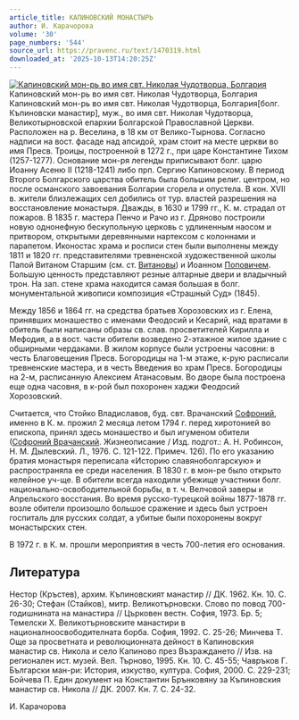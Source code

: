 ```yaml
---
article_title: КАПИНОВСКИЙ МОНАСТЫРЬ
author: И. Карачорова
volume: '30'
page_numbers: '544'
source_url: https://pravenc.ru/text/1470319.html
downloaded_at: '2025-10-13T14:20:25Z'
---
```


[![Капиновский мон-рь во имя свт. Николая Чудотворца, Болгария](https://pravenc.ru/data/2012/12/20/1233152450/i200.jpg "Кликните для увеличения картинки")](https://pravenc.ru/data/2012/12/20/1233152450/i400.jpg)Капиновский мон-рь во имя свт. Николая Чудотворца, Болгария  
Капиновский мон-рь во имя свт. Николая Чудотворца, Болгария[болг. Къпиновски манастир], муж., во имя свт. Николая Чудотворца, Великотырновской епархии Болгарской Православной Церкви. Расположен на р. Веселина, в 18 км от Велико-Тырнова. Согласно надписи на вост. фасаде над апсидой, храм стоит на месте церкви во имя Пресв. Троицы, построенной в 1272 г., при царе Константине Тихом (1257-1277). Основание мон-ря легенды приписывают болг. царю Иоанну Асеню II (1218-1241) либо прп. Сергию Капиновскому. В период Второго Болгарского царства обитель была большим религ. центром, но после османского завоевания Болгарии сгорела и опустела. В кон. XVII в. жители близлежащих сел добились от тур. властей разрешения на восстановление монастыря. Дважды, в 1630 и 1799 гг., К. м. страдал от пожаров. В 1835 г. мастера Пенчо и Рачо из г. Дряново построили новую однонефную бескупольную церковь с удлиненным наосом и притвором, открытыми деревянными нартексом с колоннами и парапетом. Иконостас храма и росписи стен были выполнены между 1811 и 1820 гг. представителями тревненской художественной школы Папой Витаном Старшим (см. ст. [Витановы](https://pravenc.ru/text/Витановы.html)) и Иоанном [Поповичем](https://pravenc.ru/text/Поповичем.html). Большую ценность представляют резные алтарные двери и владычный трон. На зап. стене храма находится самая большая в болг. монументальной живописи композиция «Страшный Суд» (1845).

Между 1856 и 1864 гг. на средства братьев Хорозовских из г. Елена, принявших монашество с именами Феодосий и Кесарий, над вратами в обитель были написаны образы св. слав. просветителей Кирилла и Мефодия, а в вост. части обители возведено 2-этажное жилое здание с обширными чердаками. В жилом корпусе были устроены часовни: в честь Благовещения Пресв. Богородицы на 1-м этаже, к-рую расписали тревненские мастера, и в честь Введения во храм Пресв. Богородицы на 2-м, расписанную Алексием Атанасовым. Во дворе была построена еще одна часовня, в к-рой был похоронен хаджи Феодосий Хорозовский.

Считается, что Стойко Владиславов, буд. свт. Врачанский [Софроний](https://pravenc.ru/text/Софроний.html), именно в К. м. прожил 2 месяца летом 1794 г. перед хиротонией во епископа, принял здесь монашество и был игуменом обители ([Софроний Врачанский](<https://pravenc.ru/text/Софроний Врачанский.html>). Жизнеописание / Изд. подгот.: А. Н. Робинсон, Н. М. Дылевский. Л., 1976. С. 121-122. Примеч. 126). По его указанию братия монастыря переписала «Историю славяноболгарскую» и распространяла ее среди населения. В 1830 г. в мон-ре было открыто келейное уч-ще. В обители всегда находили убежище участники болг. национально-освободительной борьбы, в т. ч. Велчовой заверы и Апрельского восстания. Во время русско-турецкой войны 1877-1878 гг. возле обители произошло большое сражение и здесь был устроен госпиталь для русских солдат, а убитые были похоронены вокруг монастырских стен.

В 1972 г. в К. м. прошли мероприятия в честь 700-летия его основания.

## Литература

Нестор (Кръстев), архим. Къпиновският манастир // ДК. 1962. Кн. 10. С. 26-30; Стефан (Стайков), митр. Великотърновски. Слово по повод 700-годишнината на манастира // Църковен вестн. София, 1973. Бр. 5; Темелски Х. Великотърновските манастири в националноосвободителната борба. София, 1992. С. 25-26; Минчева Т. Още за просветната и революционната дейност в Капиновския манастир св. Никола и село Капиново през Възраждането // Изв. на регионален ист. музей. Вел. Търново, 1995. Кн. 10. С. 45-55; Чавръков Г. Български ман-ри: История, изкуство, култура. София, 2000. С. 229-231; Бойчева П. Един документ на Константин Брънковяну за Къпиновския манастир св. Никола // ДК. 2007. Кн. 7. С. 24-32.

И. Карачорова

